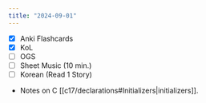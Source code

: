 ```yaml
---
title: "2024-09-01"
---
```


- [x] Anki Flashcards
- [x] KoL
- [ ] OGS
- [ ] Sheet Music (10 min.)
- [ ] Korean (Read 1 Story)

* Notes on C [[c17/declarations#Initializers|initializers]].